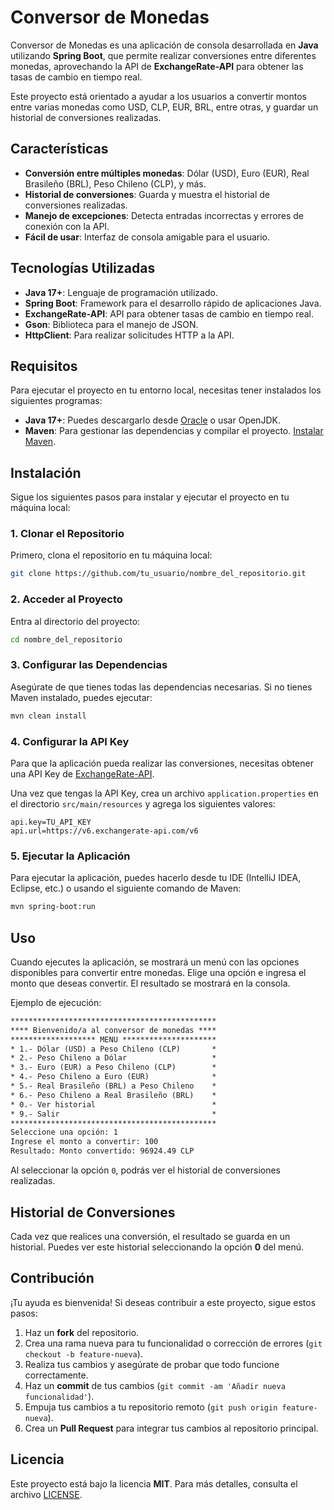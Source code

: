 
# Conversor de Monedas

Conversor de Monedas es una aplicación de consola desarrollada en **Java** utilizando **Spring Boot**, que permite realizar conversiones entre diferentes monedas, aprovechando la API de **ExchangeRate-API** para obtener las tasas de cambio en tiempo real.

Este proyecto está orientado a ayudar a los usuarios a convertir montos entre varias monedas como USD, CLP, EUR, BRL, entre otras, y guardar un historial de conversiones realizadas.

## Características

- **Conversión entre múltiples monedas**: Dólar (USD), Euro (EUR), Real Brasileño (BRL), Peso Chileno (CLP), y más.
- **Historial de conversiones**: Guarda y muestra el historial de conversiones realizadas.
- **Manejo de excepciones**: Detecta entradas incorrectas y errores de conexión con la API.
- **Fácil de usar**: Interfaz de consola amigable para el usuario.

## Tecnologías Utilizadas

- **Java 17+**: Lenguaje de programación utilizado.
- **Spring Boot**: Framework para el desarrollo rápido de aplicaciones Java.
- **ExchangeRate-API**: API para obtener tasas de cambio en tiempo real.
- **Gson**: Biblioteca para el manejo de JSON.
- **HttpClient**: Para realizar solicitudes HTTP a la API.

## Requisitos

Para ejecutar el proyecto en tu entorno local, necesitas tener instalados los siguientes programas:

- **Java 17+**: Puedes descargarlo desde [Oracle](https://www.oracle.com/java/technologies/javase/jdk17-archive-downloads.html) o usar OpenJDK.
- **Maven**: Para gestionar las dependencias y compilar el proyecto. [Instalar Maven](https://maven.apache.org/install.html).

## Instalación

Sigue los siguientes pasos para instalar y ejecutar el proyecto en tu máquina local:

### 1. Clonar el Repositorio

Primero, clona el repositorio en tu máquina local:

```bash
git clone https://github.com/tu_usuario/nombre_del_repositorio.git
```

### 2. Acceder al Proyecto

Entra al directorio del proyecto:

```bash
cd nombre_del_repositorio
```

### 3. Configurar las Dependencias

Asegúrate de que tienes todas las dependencias necesarias. Si no tienes Maven instalado, puedes ejecutar:

```bash
mvn clean install
```

### 4. Configurar la API Key

Para que la aplicación pueda realizar las conversiones, necesitas obtener una API Key de [ExchangeRate-API](https://www.exchangerate-api.com/).

Una vez que tengas la API Key, crea un archivo `application.properties` en el directorio `src/main/resources` y agrega los siguientes valores:

```properties
api.key=TU_API_KEY
api.url=https://v6.exchangerate-api.com/v6
```

### 5. Ejecutar la Aplicación

Para ejecutar la aplicación, puedes hacerlo desde tu IDE (IntelliJ IDEA, Eclipse, etc.) o usando el siguiente comando de Maven:

```bash
mvn spring-boot:run
```

## Uso

Cuando ejecutes la aplicación, se mostrará un menú con las opciones disponibles para convertir entre monedas. Elige una opción e ingresa el monto que deseas convertir. El resultado se mostrará en la consola.

Ejemplo de ejecución:

```txt
**********************************************
**** Bienvenido/a al conversor de monedas ****
******************* MENU *********************
* 1.- Dólar (USD) a Peso Chileno (CLP)       *
* 2.- Peso Chileno a Dólar                   *
* 3.- Euro (EUR) a Peso Chileno (CLP)        *
* 4.- Peso Chileno a Euro (EUR)              *
* 5.- Real Brasileño (BRL) a Peso Chileno    *
* 6.- Peso Chileno a Real Brasileño (BRL)    *
* 0.- Ver historial                          *
* 9.- Salir                                  *
**********************************************
Seleccione una opción: 1
Ingrese el monto a convertir: 100
Resultado: Monto convertido: 96924.49 CLP
```

Al seleccionar la opción `0`, podrás ver el historial de conversiones realizadas.

## Historial de Conversiones

Cada vez que realices una conversión, el resultado se guarda en un historial. Puedes ver este historial seleccionando la opción **0** del menú.

## Contribución

¡Tu ayuda es bienvenida! Si deseas contribuir a este proyecto, sigue estos pasos:

1. Haz un **fork** del repositorio.
2. Crea una rama nueva para tu funcionalidad o corrección de errores (`git checkout -b feature-nueva`).
3. Realiza tus cambios y asegúrate de probar que todo funcione correctamente.
4. Haz un **commit** de tus cambios (`git commit -am 'Añadir nueva funcionalidad'`).
5. Empuja tus cambios a tu repositorio remoto (`git push origin feature-nueva`).
6. Crea un **Pull Request** para integrar tus cambios al repositorio principal.

## Licencia

Este proyecto está bajo la licencia **MIT**. Para más detalles, consulta el archivo [LICENSE](LICENSE).

